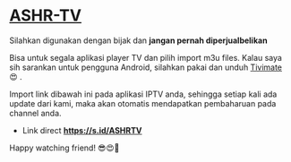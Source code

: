 <h1><a href="https://y.gy/ASHR-TV">ASHR-TV</a></h1>


Silahkan digunakan dengan bijak dan <b>jangan pernah diperjualbelikan</b>

Bisa untuk segala aplikasi player TV dan pilih import m3u files.  Kalau saya sih sarankan untuk pengguna Android, silahkan pakai dan unduh <a href="https://github.com/letsgetwork/ASHR-TV/raw/main/apps/TiviMate%20Powerful.apk">Tivimate</a> 😍 .

Import link dibawah ini pada aplikasi IPTV anda, sehingga setiap kali ada update dari kami, maka akan otomatis mendapatkan pembaharuan pada channel anda.
- Link direct <b>https://s.id/ASHRTV</b>

Happy watching friend! 😎😍🥰
